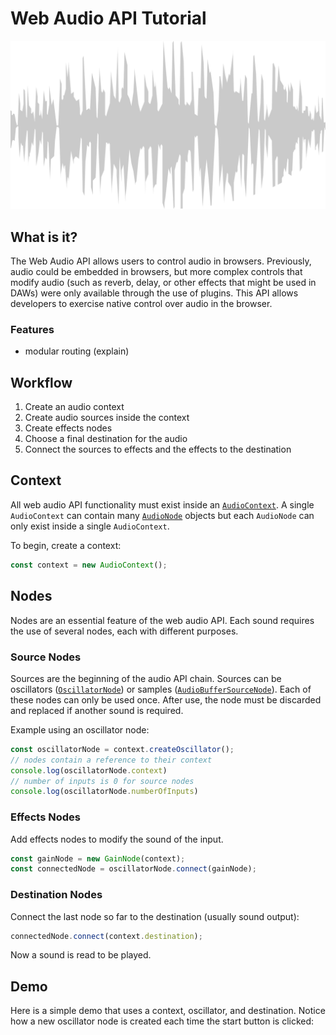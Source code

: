 # Web Audio API Tutorial

![waveform](/images/waveform.png)

## What is it?

The Web Audio API allows users to control audio in browsers. Previously, audio could be embedded in browsers, but more complex controls that modify audio (such as reverb, delay, or other effects that might be used in DAWs) were only available through the use of plugins. This API allows developers to exercise native control over audio in the browser.

### Features

- modular routing (explain)

## Workflow

1.  Create an audio context
2.  Create audio sources inside the context
3.  Create effects nodes
4.  Choose a final destination for the audio
5.  Connect the sources to effects and the effects to the destination

## Context

All web audio API functionality must exist inside an [`AudioContext`](audio-context). A single `AudioContext` can contain many [`AudioNode`](audio-node) objects but each `AudioNode` can only exist inside a single `AudioContext`.

To begin, create a context:

```js
const context = new AudioContext();
```

## Nodes

Nodes are an essential feature of the web audio API.  Each sound requires the use of several nodes, each with different purposes.

### Source Nodes

Sources are the beginning of the audio API chain.  Sources can be oscillators ([`OscillatorNode`](oscillator-node)) or samples ([`AudioBufferSourceNode`](audio-buffer-source-node)).  Each of these nodes can only be used once.  After use, the node must be discarded and replaced if another sound is required.

Example using an oscillator node:

```js
const oscillatorNode = context.createOscillator();
// nodes contain a reference to their context
console.log(oscillatorNode.context)
// number of inputs is 0 for source nodes
console.log(oscillatorNode.numberOfInputs)
```

### Effects Nodes

Add effects nodes to modify the sound of the input.

```js
const gainNode = new GainNode(context);
const connectedNode = oscillatorNode.connect(gainNode);
```

### Destination Nodes

Connect the last node so far to the destination (usually sound output):

```js
connectedNode.connect(context.destination);
```

Now a sound is read to be played.

## Demo

Here is a simple demo that uses a context, oscillator, and destination.  Notice how a new oscillator node is created each time the start button is clicked:

<demo-snippet>
    <template>
        <button class="int-button" onclick="startTone()">Start</button>
        <button class="int-button" onclick="endTone()">Stop</button>
        <script>
            const context = new AudioContext();
            let oscillatorNode;
            const startTone = function() {
                oscillatorNode = context.createOscillator();
                oscillatorNode.connect(context.destination);
                oscillatorNode.start();
            }
            const endTone = function() {
                oscillatorNode.stop();
            }
        </script>
    </template>
</demo-snippet>